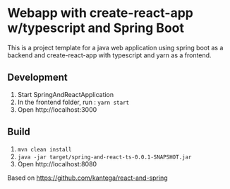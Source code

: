 Webapp with create-react-app w/typescript and Spring Boot
===

This is a project template for a java web application using spring boot as a backend and 
create-react-app with typescript and yarn as a frontend.

## Development

1. Start SpringAndReactApplication
2. In the frontend folder, run :  `yarn start`
3. Open http://localhost:3000

## Build
1. `mvn clean install` 
3. `java -jar target/spring-and-react-ts-0.0.1-SNAPSHOT.jar`
3. Open http://localhost:8080

Based on https://github.com/kantega/react-and-spring